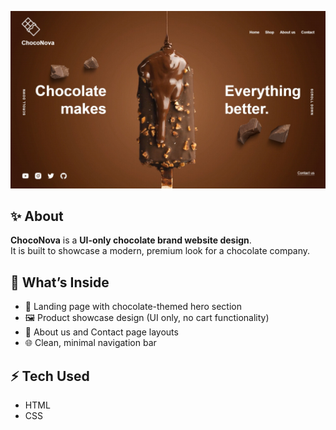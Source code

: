 
![ChocoNova Screenshot](./images/ChocoNova%20Project.jpeg)

## ✨ About
**ChocoNova** is a **UI-only chocolate brand website design**.  
It is built to showcase a modern, premium look for a chocolate company.  

## 🎨 What’s Inside
- 🍫 Landing page with chocolate-themed hero section  
- 🖼️ Product showcase design (UI only, no cart functionality)  
- 📖 About us and Contact page layouts  
- 🌐 Clean, minimal navigation bar  

## ⚡ Tech Used
- HTML  
- CSS